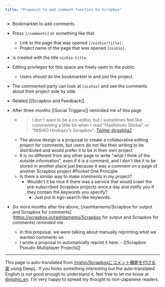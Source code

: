 ```yaml
---
title: "Proposal to add comment function to Scrapbox"
---
```


- Bookmarklet to add comments
- Press `[/comments]` or something like that.
    - Link to the page that was opened `[/nishio/title]`.
    - Project name of the page that was opened `[nishio]`.
- is created with the title `nishio-title`.
- Editing privileges for this space are freely open to the public.
    - Users should do the bookmarklet in and join the project.
- The commented party can look at `[nishio]` and see the comments about their project side by side.

- Related [[Scrapbox and Feedback]].
- After three months [[Social Triggers]] reminded me of this page
    - > I don't want to be a co-editor, but I sometimes feel like commenting a little bit when I read "Hashimoto Shokai" or "NISHIO Hirokazu's Scrapbox". [Twitter @rashita2](https://twitter.com/rashita2/status/1031389566161154053)
    - The above design is a proposal to create a collaborative editing project for comments, but users do not like their writing to be distributed and would prefer it to be in their own project
    - It is no different from any other page to write "what I think of the outside information", even if it is a comment, and I don't like it to be stored in another place just because it was a comment on a page of another Scrapbox project #Pocket One Principle
    - Is there a similar way to make comments in my project?
        - Wouldn't it be nice if there was a service that would crawl the pre-subscribed Scrapbox projects once a day and notify you if they contain the keywords you specify?
            - Just put in ego-search-like keywords.

- Six more months after the above, [/rashitamemo/Scrapbox for output and Scrapbox for comments](https://scrapbox.io/rashitamemo/Scrapbox for output and Scrapbox for comments) reminded me
    - In this proposal, we were talking about manually reprinting what we wanted comments on.
    - I wrote a proposal to automatically reprint it here.
            - [[Scrapbox Pseudo-Multiplayer Projects]]


---
This page is auto-translated from [/nishio/Scrapboxにコメント機能を付ける案](https://scrapbox.io/nishio/Scrapboxにコメント機能を付ける案) using DeepL. If you looks something interesting but the auto-translated English is not good enough to understand it, feel free to let me know at [@nishio_en](https://twitter.com/nishio_en). I'm very happy to spread my thought to non-Japanese readers.